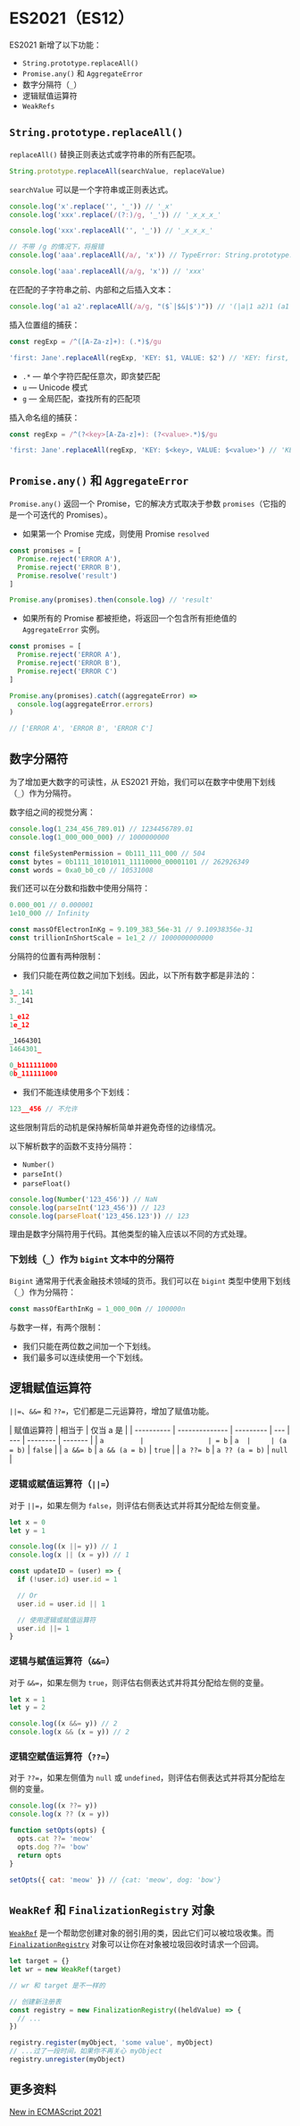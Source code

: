 # ES2021（ES12）

ES2021 新增了以下功能：

- `String.prototype.replaceAll()`
- `Promise.any()` 和 `AggregateError`
- 数字分隔符（`_`）
- 逻辑赋值运算符
- `WeakRefs`

## `String.prototype.replaceAll()`

`replaceAll()` 替换正则表达式或字符串的所有匹配项。

```js
String.prototype.replaceAll(searchValue, replaceValue)
```

`searchValue` 可以是一个字符串或正则表达式。

```js
console.log('x'.replace('', '_')) // '_x'
console.log('xxx'.replace(/(?:)/g, '_')) // '_x_x_x_'

console.log('xxx'.replaceAll('', '_')) // '_x_x_x_'

// 不带 /g 的情况下，将报错
console.log('aaa'.replaceAll(/a/, 'x')) // TypeError: String.prototype.replaceAll called with a non-global RegExp argument

console.log('aaa'.replaceAll(/a/g, 'x')) // 'xxx'
```

在匹配的子字符串之前、内部和之后插入文本：

```js
console.log('a1 a2'.replaceAll(/a/g, "($`|$&|$')")) // '(|a|1 a2)1 (a1 |a|2)2'
```

插入位置组的捕获：

```js
const regExp = /^([A-Za-z]+): (.*)$/gu

'first: Jane'.replaceAll(regExp, 'KEY: $1, VALUE: $2') // 'KEY: first, VALUE: Jane'
```

- `.*` — 单个字符匹配任意次，即贪婪匹配
- `u` — Unicode 模式
- `g` — 全局匹配，查找所有的匹配项

插入命名组的捕获：

```js
const regExp = /^(?<key>[A-Za-z]+): (?<value>.*)$/gu

'first: Jane'.replaceAll(regExp, 'KEY: $<key>, VALUE: $<value>') // 'KEY: first, VALUE: Jane'
```

## `Promise.any()` 和 `AggregateError`

`Promise.any()` 返回一个 Promise，它的解决方式取决于参数 `promises`（它指的是一个可迭代的 Promises）。

- 如果第一个 Promise 完成，则使用 Promise `resolved`

```js
const promises = [
  Promise.reject('ERROR A'),
  Promise.reject('ERROR B'),
  Promise.resolve('result')
]

Promise.any(promises).then(console.log) // 'result'
```

- 如果所有的 Promise 都被拒绝，将返回一个包含所有拒绝值的 `AggregateError` 实例。

```js
const promises = [
  Promise.reject('ERROR A'),
  Promise.reject('ERROR B'),
  Promise.reject('ERROR C')
]

Promise.any(promises).catch((aggregateError) =>
  console.log(aggregateError.errors)
)

// ['ERROR A', 'ERROR B', 'ERROR C']
```

## 数字分隔符

为了增加更大数字的可读性，从 ES2021 开始，我们可以在数字中使用下划线（`_`）作为分隔符。

数字组之间的视觉分离：

```js
console.log(1_234_456_789.01) // 1234456789.01
console.log(1_000_000_000) // 1000000000

const fileSystemPermission = 0b111_111_000 // 504
const bytes = 0b1111_10101011_11110000_00001101 // 262926349
const words = 0xa0_b0_c0 // 10531008
```

我们还可以在分数和指数中使用分隔符：

```js
0.000_001 // 0.000001
1e10_000 // Infinity

const massOfElectronInKg = 9.109_383_56e-31 // 9.10938356e-31
const trillionInShortScale = 1e1_2 // 1000000000000
```

分隔符的位置有两种限制：

- 我们只能在两位数之间加下划线。因此，以下所有数字都是非法的：

```js
3_.141
3._141

1_e12
1e_12

_1464301
1464301_

0_b111111000
0b_111111000
```

- 我们不能连续使用多个下划线：

```js
123__456 // 不允许
```

这些限制背后的动机是保持解析简单并避免奇怪的边缘情况。

以下解析数字的函数不支持分隔符：

- `Number()`
- `parseInt()`
- `parseFloat()`

```js
console.log(Number('123_456')) // NaN
console.log(parseInt('123_456')) // 123
console.log(parseFloat('123_456.123')) // 123
```

理由是数字分隔符用于代码。其他类型的输入应该以不同的方式处理。

### 下划线（`_`）作为 `bigint` 文本中的分隔符

`Bigint` 通常用于代表金融技术领域的货币。我们可以在 `bigint` 类型中使用下划线（`_`）作为分隔符：

```js
const massOfEarthInKg = 1_000_00n // 100000n
```

与数字一样，有两个限制：

- 我们只能在两位数之间加一个下划线。
- 我们最多可以连续使用一个下划线。

## 逻辑赋值运算符

`||=`、`&&=` 和 `??=`，它们都是二元运算符，增加了赋值功能。

| 赋值运算符 | 相当于         | 仅当 a 是 |
| ---------- | -------------- | --------- | --- | --- | -------- | ------- |
| `a         |                | = b`      | `a  |     | (a = b)` | `false` |
| `a &&= b`  | `a && (a = b)` | `true`    |
| `a ??= b`  | `a ?? (a = b)` | `null`    |

### 逻辑或赋值运算符（`||=`）

对于 `||=`，如果左侧为 `false`，则评估右侧表达式并将其分配给左侧变量。

```js
let x = 0
let y = 1

console.log((x ||= y)) // 1
console.log(x || (x = y)) // 1

const updateID = (user) => {
  if (!user.id) user.id = 1

  // Or
  user.id = user.id || 1

  // 使用逻辑或赋值运算符
  user.id ||= 1
}
```

### 逻辑与赋值运算符（`&&=`）

对于 `&&=`，如果左侧为 `true`，则评估右侧表达式并将其分配给左侧的变量。

```js
let x = 1
let y = 2

console.log((x &&= y)) // 2
console.log(x && (x = y)) // 2
```

### 逻辑空赋值运算符（`??=`）

对于 `??=`，如果左侧值为 `null` 或 `undefined`，则评估右侧表达式并将其分配给左侧的变量。

```js
console.log((x ??= y))
console.log(x ?? (x = y))

function setOpts(opts) {
  opts.cat ??= 'meow'
  opts.dog ??= 'bow'
  return opts
}

setOpts({ cat: 'meow' }) // {cat: 'meow', dog: 'bow'}
```

## `WeakRef` 和 `FinalizationRegistry` 对象

[`WeakRef`](https://developer.mozilla.org/zh-CN/docs/Web/JavaScript/Reference/Global_Objects/WeakRef) 是一个帮助您创建对象的弱引用的类，因此它们可以被垃圾收集。而 [`FinalizationRegistry`](https://developer.mozilla.org/zh-CN/docs/Web/JavaScript/Reference/Global_Objects/FinalizationRegistry) 对象可以让你在对象被垃圾回收时请求一个回调。

```js
let target = {}
let wr = new WeakRef(target)

// wr 和 target 是不一样的

// 创建新注册表
const registry = new FinalizationRegistry((heldValue) => {
  // ...
})

registry.register(myObject, 'some value', myObject)
// ...过了一段时间，如果你不再关心 myObject
registry.unregister(myObject)
```

## 更多资料

[New in ECMAScript 2021](https://exploringjs.com/impatient-js/ch_new-javascript-features.html#new-in-es2021)
